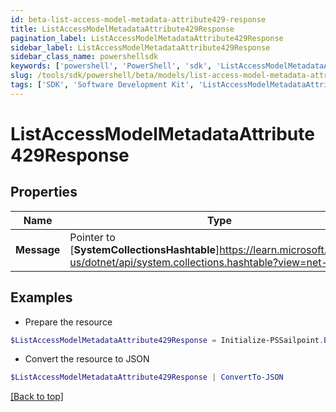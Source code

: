 ```yaml
---
id: beta-list-access-model-metadata-attribute429-response
title: ListAccessModelMetadataAttribute429Response
pagination_label: ListAccessModelMetadataAttribute429Response
sidebar_label: ListAccessModelMetadataAttribute429Response
sidebar_class_name: powershellsdk
keywords: ['powershell', 'PowerShell', 'sdk', 'ListAccessModelMetadataAttribute429Response', 'BetaListAccessModelMetadataAttribute429Response'] 
slug: /tools/sdk/powershell/beta/models/list-access-model-metadata-attribute429-response
tags: ['SDK', 'Software Development Kit', 'ListAccessModelMetadataAttribute429Response', 'BetaListAccessModelMetadataAttribute429Response']
---
```



# ListAccessModelMetadataAttribute429Response

## Properties

Name | Type | Description | Notes
------------ | ------------- | ------------- | -------------
**Message** |  Pointer to [**SystemCollectionsHashtable**]https://learn.microsoft.com/en-us/dotnet/api/system.collections.hashtable?view=net-9.0 | A message describing the error | [optional] 

## Examples

- Prepare the resource
```powershell
$ListAccessModelMetadataAttribute429Response = Initialize-PSSailpoint.BetaListAccessModelMetadataAttribute429Response  -Message  Rate Limit Exceeded 
```

- Convert the resource to JSON
```powershell
$ListAccessModelMetadataAttribute429Response | ConvertTo-JSON
```


[[Back to top]](#) 

